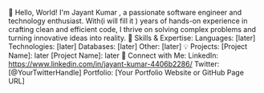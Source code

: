 👋 Hello, World! I'm Jayant Kumar , a passionate software engineer and technology enthusiast. 
With(i will fill it ) years of hands-on experience in crafting clean and efficient code, 
I thrive on solving complex problems and turning innovative ideas into reality.
🚀 Skills & Expertise:
Languages: [later]
Technologies: [later]
Databases: [later]
Other: [later]
💡 Projects:
[Project Name]: later
[Project Name]: later
🔗 Connect with Me:
LinkedIn: https://www.linkedin.com/in/jayant-kumar-4406b2286/
Twitter: [@YourTwitterHandle]
Portfolio: [Your Portfolio Website or GitHub Page URL]
